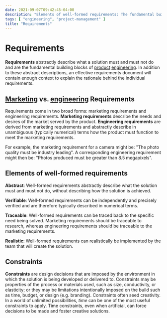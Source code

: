 ```yaml
---
date: 2021-09-07T09:42:45-04:00
description: "Elements of well-formed requirements: The fundamental building blocks of product engineering"
tags: [ "engineering", "project-management" ]
title: "Requirements"
---
```


# Requirements

**Requirements** abstractly describe what a solution must and must not do and are the fundamental building blocks of [product](product-management.md) [engineering](engineering.md). In addition to these abstract descriptions, an effective requirements document will contain enough context to explain the rationale behind the individual requirements.

## [Marketing](marketing.md) vs. [engineering](engineering.md) Requirements

Requirements come in two broad forms: marketing requirements and engineering requirements. **Marketing requirements** describe the needs and desires of the market served by the product. **Engineering requirements** are derived from marketing requirements and abstractly describe in unambiguous (typically numerical) terms how the product must function to meet the marketing requirements.

For example, the marketing requirement for a camera might be: "The photo quality must be industry leading". A corresponding engineering requirement might then be: "Photos produced must be greater than 8.5 megapixels".

## Elements of well-formed requirements

**Abstract**: Well-formed requirements abstractly describe what the solution must and must not do, without describing how the solution is achieved.

**Verifiable**: Well-formed requirements can be independently and precisely verified and are therefore typically described in numerical terms.

**Traceable**: Well-formed requirements can be traced back to the specific need being solved. Marketing requirements should be traceable to research, whereas engineering requirements should be traceable to the marketing requirements.

**Realistic**: Well-formed requirements can realistically be implemented by the team that will create the solution.

## Constraints

**Constraints** are design decisions that are imposed by the environment in which the solution is being developed or delivered to. Constraints may be properties of the process or materials used, such as size, conductivity, or elasticity; or they may be limitations intentionally imposed on the build such as time, budget, or design (e.g. branding). Constraints often seed creativity. In a world of unlimited possibilities, _time_ can be one of the most useful constraints to apply. Time constraints, even when artificial, can force decisions to be made and foster creative solutions.
